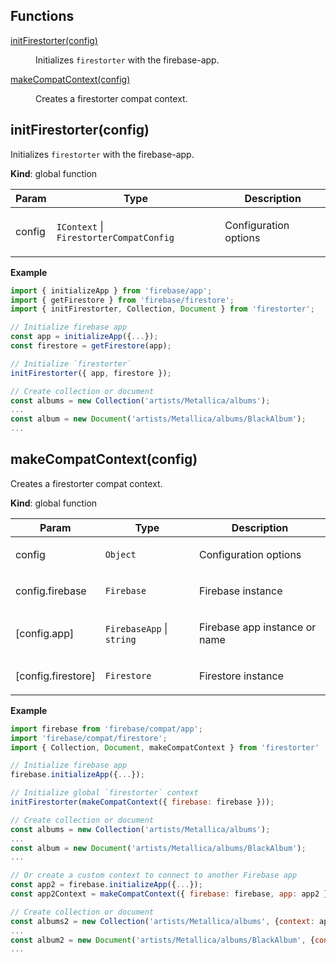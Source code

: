 ## Functions

<dl>
<dt><a href="#initFirestorter">initFirestorter(config)</a></dt>
<dd><p>Initializes <code>firestorter</code> with the firebase-app.</p></dd>
<dt><a href="#makeCompatContext">makeCompatContext(config)</a></dt>
<dd><p>Creates a firestorter compat context.</p></dd>
</dl>

<a name="initFirestorter"></a>

## initFirestorter(config)
<p>Initializes <code>firestorter</code> with the firebase-app.</p>

**Kind**: global function  

| Param | Type | Description |
| --- | --- | --- |
| config | <code>IContext</code> \| <code>FirestorterCompatConfig</code> | <p>Configuration options</p> |

**Example**  
```js
import { initializeApp } from 'firebase/app';
import { getFirestore } from 'firebase/firestore';
import { initFirestorter, Collection, Document } from 'firestorter'; 

// Initialize firebase app
const app = initializeApp({...});
const firestore = getFirestore(app);

// Initialize `firestorter`
initFirestorter({ app, firestore });

// Create collection or document
const albums = new Collection('artists/Metallica/albums');
...
const album = new Document('artists/Metallica/albums/BlackAlbum');
...
```
<a name="makeCompatContext"></a>

## makeCompatContext(config)
<p>Creates a firestorter compat context.</p>

**Kind**: global function  

| Param | Type | Description |
| --- | --- | --- |
| config | <code>Object</code> | <p>Configuration options</p> |
| config.firebase | <code>Firebase</code> | <p>Firebase instance</p> |
| [config.app] | <code>FirebaseApp</code> \| <code>string</code> | <p>Firebase app instance or name</p> |
| [config.firestore] | <code>Firestore</code> | <p>Firestore instance</p> |

**Example**  
```js
import firebase from 'firebase/compat/app';
import 'firebase/compat/firestore';
import { Collection, Document, makeCompatContext } from 'firestorter'

// Initialize firebase app
firebase.initializeApp({...});

// Initialize global `firestorter` context
initFirestorter(makeCompatContext({ firebase: firebase }));

// Create collection or document
const albums = new Collection('artists/Metallica/albums');
...
const album = new Document('artists/Metallica/albums/BlackAlbum');
...

// Or create a custom context to connect to another Firebase app
const app2 = firebase.initializeApp({...});
const app2Context = makeCompatContext({ firebase: firebase, app: app2 });

// Create collection or document
const albums2 = new Collection('artists/Metallica/albums', {context: app2Context});
...
const album2 = new Document('artists/Metallica/albums/BlackAlbum', {context: app2Context});
...
```
